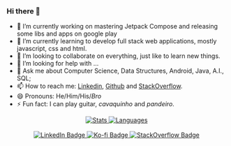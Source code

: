 ### Hi there 👋

- 🔭 I’m currently working on mastering Jetpack Compose and releasing some libs and apps on google play
- 🌱 I’m currently learning to develop full stack web applications, mostly javascript, css and html.
- 👯 I’m looking to collaborate on everything, just like to learn new things.
- 🤔 I’m looking for help with ...
- 💬 Ask me about Computer Science, Data Structures, Android, Java, A.I., SQL;
- 📫 How to reach me: [Linkedin](https://www.linkedin.com/in/ygorluizfrazao/), [Github](https://github.com/ygorluizfrazao) and [StackOverflow](https://stackoverflow.com/users/8331852).
- 😄 Pronouns: He/Him/His/_Bro_
- ⚡ Fun fact: I can play guitar, _cavaquinho_ and _pandeiro_.


<div id="stats" align="center">
  <a href="https://github.com/anuraghazra/github-readme-stats">
    <img src="https://github-readme-stats.vercel.app/api?username=ygorluizfrazao&count_private=true&show_icons=true&theme=radical" alt="Stats"/>
  </a>
  <a href="https://github.com/anuraghazra/github-readme-stats">
    <img src="https://github-readme-stats.vercel.app/api/top-langs/?username=ygorluizfrazao&theme=radical&langs_count=10&layout=compact" alt="Languages"/>
  </a>
</div>
<br/>
<div id="badges" align="center">
  <a href="https://www.linkedin.com/in/ygorluizfrazao/">
    <img src="https://img.shields.io/badge/LinkedIn-blue?style=flat&logo=linkedin&logoColor=white" alt="LinkedIn Badge"/>
  </a>
  <a href="https://ko-fi.com/ygorfrazao">
    <img src="https://img.shields.io/badge/Kofi-blue?style=flat&logo=kofi&logoColor=white" alt="Ko-fi Badge"/>
  </a>
    <a href="https://meta.stackoverflow.com/users/8331852/ygor-frazão">
    <img src="https://img.shields.io/badge/stack%20overflow-FE7A16?logo=stack-overflow&logoColor=white" alt="StackOverflow Badge"/>
  </a>
</div>
